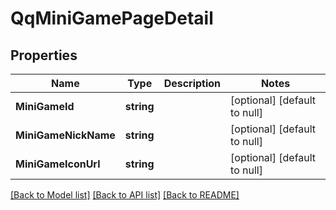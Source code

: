 # QqMiniGamePageDetail

## Properties
Name | Type | Description | Notes
------------ | ------------- | ------------- | -------------
**MiniGameId** | **string** |  | [optional] [default to null]
**MiniGameNickName** | **string** |  | [optional] [default to null]
**MiniGameIconUrl** | **string** |  | [optional] [default to null]

[[Back to Model list]](../README.md#documentation-for-models) [[Back to API list]](../README.md#documentation-for-api-endpoints) [[Back to README]](../README.md)


